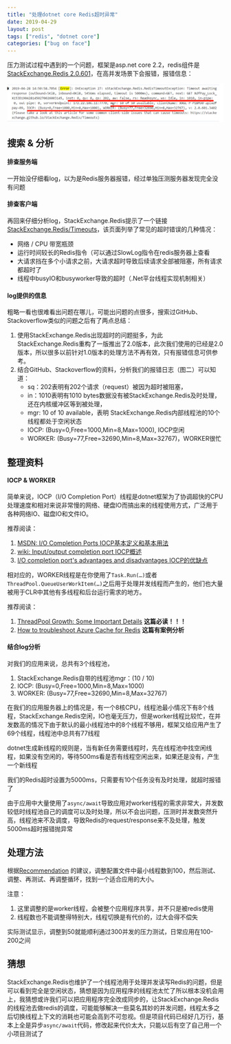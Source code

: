 ```yaml
---
title: "处理dotnet core Redis超时异常"
date: 2019-04-29
layout: post
tags: ["redis", "dotnet core"]
categories: ["bug on face"]
---
```


压力测试过程中遇到的一个问题，框架是asp.net core 2.2，redis组件是[StackExchange.Redis 2.0.601](https://stackexchange.github.io/StackExchange.Redis/)，在高并发场景下会报错，报错信息：

![log](/media/images/redis-timeout/log.png)

## 搜索 & 分析

#### 排查服务端

一开始没仔细看log，以为是Redis服务器报错，经过单独压测服务器发现完全没有问题

#### 排查客户端

再回来仔细分析log，StackExchange.Redis提示了一个链接 [StackExchange.Redis/Timeouts](https://stackexchange.github.io/StackExchange.Redis/Timeouts)，该页面列举了常见的超时错误的几种情况：

+ 网络 / CPU 带宽瓶颈
+ 运行时间较长的Redis指令（可以通过SlowLog指令在redis服务器上查看
+ 大请求挡在多个小请求之前，大请求超时导致后续请求全部被阻塞，所有请求都超时了
+ 线程中busyIO和busyworker导致的超时（.Net平台线程实现机制相关）

#### log提供的信息

粗略一看也很难看出问题在哪儿，可能出问题的点很多，搜索过GitHub、Stackoverflow类似的问题之后有了两点总结：

1. 使用StackExchange.Redis出现超时的问题挺多，为此StackExchange.Redis重构了一版推出了2.0版本，此次我们使用的已经是2.0版本，所以很多以前针对1.0版本的处理方法不再有效，只有报错信息可供参考。
2. 结合GitHub、Stackoverflow的资料，分析我们的报错日志（图二）可以知道：
    + sq：202表明有202个请求（request）被因为超时被阻塞，
    + in：1010表明有1010 bytes数据没有被StackExchange.Redis及时处理，还在内核缓冲区等到被处理，
    + mgr: 10 of 10 available，表明 StackExchange.Redis内部线程池的10个线程都处于空闲状态
    + IOCP: (Busy=0,Free=1000,Min=8,Max=1000), IOCP空闲
    + WORKER: (Busy=77,Free=32690,Min=8,Max=32767)，WORKER很忙

## 整理资料

#### IOCP & WORKER

简单来说，IOCP（I/O Completion Port）线程是dotnet框架为了协调超快的CPU处理速度和相对来说非常慢的网络、硬盘IO而搞出来的线程使用方式，广泛用于各种网络IO、磁盘IO和文件IO。

推荐阅读：

1. [MSDN: I/O Completion Ports IOCP基本定义和基本用法](https://docs.microsoft.com/en-us/windows/desktop/fileio/i-o-completion-ports)
2. [wiki: Input/output completion port IOCP概述](https://en.wikipedia.org/wiki/Input/output_completion_port)
3. [I/O completion port's advantages and disadvantages IOCP的优缺点](https://stackoverflow.com/questions/5283032/i-o-completion-ports-advantages-and-disadvantages)

相对应的，WORKER线程是在你使用了`Task.Run(…)`或者`ThreadPool.QueueUserWorkItem(…)`之后用于处理并发线程而产生的，他们也大量被用于CLR中其他有多线程和后台运行需求的地方。

推荐阅读：

1. [ThreadPool Growth: Some Important Details](https://gist.github.com/JonCole/e65411214030f0d823cb) **这篇必读！！！**
2. [How to troubleshoot Azure Cache for Redis](https://docs.microsoft.com/en-us/azure/azure-cache-for-redis/cache-how-to-troubleshoot#burst-of-traffic) **这篇有案例分析**

#### 结合log分析

对我们的应用来说，总共有3个线程池， 

1. StackExchange.Redis自带的线程池mgr：(10 / 10)
2. IOCP: (Busy=0,Free=1000,Min=8,Max=1000)
3. WORKER: (Busy=77,Free=32690,Min=8,Max=32767)

在我们的应用服务器上的情况是，有一个8核CPU，线程池最小情况下有8个线程，StackExchange.Redis空闲，IO也毫无压力，但是worker线程比较忙，在并发数高的情况下由于默认的最小线程池中的8个线程不够用，框架又给应用产生了69个线程，线程池中总共有77线程

dotnet生成新线程的规则是，当有新任务需要线程时，先在线程池中找空闲线程，如果没有空闲的，等待500ms看是否有线程空闲出来，如果还是没有，产生一个新线程

我们的Redis超时设置为5000ms，只需要有10个任务没有及时处理，就超时报错了

由于应用中大量使用了`async/await`导致应用对worker线程的需求非常大，并发数较低时线程池自己的调度可以及时处理，所以不会出问题，压测时并发数突然升高，线程池来不及调度，导致Redis的request/response来不及处理，触发5000ms超时报错抛异常

## 处理方法

根据[Recommendation](https://gist.github.com/JonCole/e65411214030f0d823cb#recommendation) 的建议，调整配置文件中最小线程数到100，然后测试、调整、再测试、再调整循环，找到一个适合应用的大小。

注意：

1. 这里调整的是worker线程，会被整个应用程序共享，并不只是被redis使用
2. 线程数也不能调整得特别大，线程切换是有代价的，过大会得不偿失

实际测试显示，调整到50就能顺利通过300并发的压力测试，日常应用在100-200之间

## 猜想

StackExchange.Redis也维护了一个线程池用于处理并发读写Redis的问题，但是可以看到完全是空闲状态，猜想是因为应用程序的线程池太忙了所以根本没机会用上，我猜想或许我们可以把应用程序完全改成同步的，让StackExchange.Redis的线程池去做redis的调度，可能能够解决一些莫名其妙的并发问题，线程太多之后切换线程上下文的消耗也可能会高到不可忽视。但是项目代码已经好几万行，基本上全是异步`async/await`代码，修改起来代价太大，只能以后有空了自己用一个小项目测试了